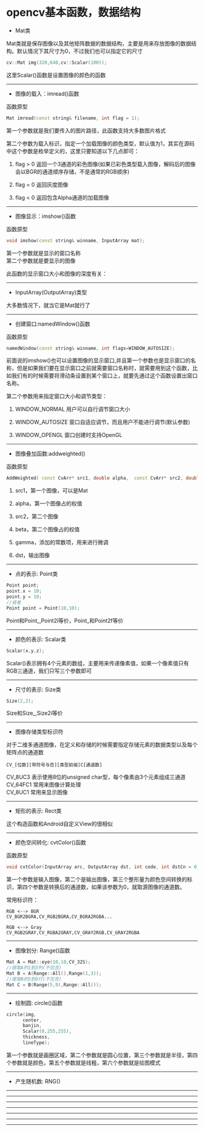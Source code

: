 # opencv基本函数，数据结构            

* Mat类

Mat类就是保存图像以及其他矩阵数据的数据结构，主要是用来存放图像的数据结构。默认情况下其尺寸为0，不过我们也可以指定它的尺寸       


```c++
cv::Mat img(320,640,cv::Scalar(100));
```     

这里Scalar()函数是设置图像的颜色的函数          


***       


* 图像的载入：imread()函数       

函数原型    

```c++
Mat imread(const string& filename, int flag = 1);
```    

第一个参数就是我们要传入的图片路径，此函数支持大多数图片格式       

第二个参数为载入标识，指定一个加载图像的颜色类型，默认值为1，其实在源码中这个参数是枚举定义的，这里只要知道以下几点即可：     

  1. flag > 0 返回一个3通道的彩色图像(如果已彩色类型载入图像，解码后的图像会以BGR的通道顺序存储，不是通常的RGB顺序)     

  2. flag = 0 返回灰度图像      

  3. flag < 0 返回包含Alpha通道的加载图像          

***        




* 图像显示：imshow()函数        

函数原型       

```c++
void imshow(const string& winname, InputArray mat);
```    

第一个参数就是显示的窗口名称       
第二个参数就是要显示的图像        

此函数的显示窗口大小和图像的深度有关：       

***    


* InputArray(OutputArray)类型        

大多数情况下，就当它是Mat就行了           


***


* 创建窗口:namedWindow()函数      

函数原型       

```c++
namedWindow(const string& winname, int flags=WINDOW_AUTOSIZE);
```       


前面说的imshow()也可以设置图像的显示窗口,并且第一个参数也是显示窗口的名称，但是如果我们要在显示窗口之前就需要窗口名称时，就需要用到这个函数，比如我们有的时候需要将滑动条设置到某个窗口上，就要先通过这个函数设置出窗口名称。          

第二个参数用来指定窗口大小和调节类型：

1. WINDOW_NORMAL 用户可以自行调节窗口大小      

2. WINDOW_AUTOSIZE 窗口自适应调节，而且用户不能进行调节(默认参数)       

3. WINDOW_OPENGL 窗口创建时支持OpenGL              


***


* 图像叠加函数:addweighted()    

函数原型       

```c++
AddWeighted( const CvArr* src1, double alpha,  const CvArr* src2, double beta,  double gamma, CvArr* dst );
```     
1. src1，第一个图像，可以是Mat        

2. alpha，第一个图像占的权值        

3. src2，第二个图像        

4. beta，第二个图像占的权值           

5. gamma，添加的常数项，用来进行微调         

6. dst，输出图像                  


***


* 点的表示: Point类          

```c++
Point point;
point.x = 10;
point.y = 10;
//或者
Point point = Point(10,10);
```     

Point和Point_<int>,Point2i等价，Point_<float>和Point2f等价        

***


* 颜色的表示: Scalar类          

```c++
Scalar(x,y,z);
```      

Scalar()表示拥有4个元素的数组，主要用来传递像素值，如果一个像素值只有RGB三通道，我们只写三个参数即可     

***



* 尺寸的表示: Size类            

```c++
Size(2,2);
```         

Size和Size_<int>,Size2i等价               


***


* 图像存储类型标识符        


对于二维多通道图像，在定义和存储的时候需要指定存储元素的数据类型以及每个矩阵点的通道数        
```
CV_[位数][带符号与否][类型前缀]C[通道数]     
```

CV_8UC3 表示使用8位的unsigned char型，每个像素由3个元素组成三通道           
CV_64FC1 常用来图像计算处理              
CV_8UC1 常用来显示图像          

***



* 矩形的表示: Rect类            

这个构造函数和Android自定义View的很相似       


***



* 颜色空间转化: cvtColor()函数          

函数原型          

```c++
void cvtColor(InputArray arc, OutputArray dst, int code, int dstCn = 0)
```     

第一个参数是输入图像，第二个是输出图像，第三个整形量为颜色空间转换的标识，第四个参数是转换后的通道数，如果该参数为0，就取源图像的通道数。            

常用标识符：      
```
RGB <--> BGR
CV_BGR2BGRA,CV_RGB2BGRA,CV_BGRA2RGBA...      

RGB <--> Gray  
CV_RGB2GRAY,CV_RGBA2GRAY,CV_GRAY2RGB,CV_GRAY2RGBA                

```

***



* 图像划分: Range()函数          

```c++
Mat A = Mat::eye(10,10,CV_32S);
//提取A的1到3列(不包含)   
Mat B = A(Range::All(),Range(1,3));
//提取B的5到9行(不包含)
Mat C = B(Range(5,9),Range::All());         
```      

***      

* 绘制圆: circle()函数           

```c++
circle(img,
      center,
      banjin,
      Scalar(0,255,255),
      thickness,
      lineType);
```   

第一个参数就是画圈区域，第二个参数就是圆心位置，第三个参数就是半径，第四个参数就是颜色，第五个参数就是线粗，第六个参数就是绘图模式    



***



* 产生随机数: RNG()           


***







***
***
***
***
***
***
